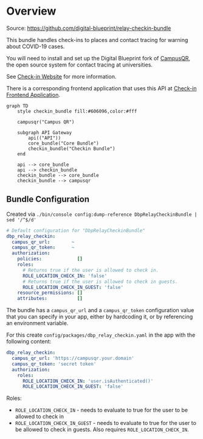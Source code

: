 # Overview

Source: https://github.com/digital-blueprint/relay-checkin-bundle

This bundle handles check-ins to places and contact tracing for warning about COVID-19 cases.

You will need to install and set up the Digital Blueprint fork of [CampusQR](https://gitlab.tugraz.at/dbp/check-in/campus-qr),
the open source system for contact tracing at universities.

See [Check-in Website](https://handbook.digital-blueprint.org/blueprints/check-in) for more information.

There is a corresponding frontend application that uses this API at [Check-in Frontend Application](https://github.com/digital-blueprint/checkin-app).

```mermaid
graph TD
    style checkin_bundle fill:#606096,color:#fff

    campusqr("Campus QR")

    subgraph API Gateway
        api(("API"))
        core_bundle("Core Bundle")
        checkin_bundle("Checkin Bundle")
    end

    api --> core_bundle
    api --> checkin_bundle
    checkin_bundle --> core_bundle
    checkin_bundle --> campusqr
```

## Bundle Configuration

Created via `./bin/console config:dump-reference DbpRelayCheckinBundle | sed '/^$/d'`

```yaml
# Default configuration for "DbpRelayCheckinBundle"
dbp_relay_checkin:
  campus_qr_url:        ~
  campus_qr_token:      ~
  authorization:
    policies:             []
    roles:
      # Returns true if the user is allowed to check in.
      ROLE_LOCATION_CHECK_IN: 'false'
      # Returns true if the user is allowed to check in guests.
      ROLE_LOCATION_CHECK_IN_GUEST: 'false'
    resource_permissions: []
    attributes:           []
```

The bundle has a `campus_qr_url` and a `campus_qr_token` configuration value that you can specify in your
app, either by hardcoding it, or by referencing an environment variable.

For this create `config/packages/dbp_relay_checkin.yaml` in the app with the following content:

```yaml
dbp_relay_checkin:
  campus_qr_url: 'https://campusqr.your.domain'
  campus_qr_token: 'secret token'
  authorization:
    roles:
      ROLE_LOCATION_CHECK_IN: 'user.isAuthenticated()'
      ROLE_LOCATION_CHECK_IN_GUEST: 'false'
```

Roles:

* `ROLE_LOCATION_CHECK_IN` - needs to evaluate to true for the user to be allowed to check in
* `ROLE_LOCATION_CHECK_IN_GUEST` - needs to evaluate to true for the user to be allowed to check in guests. Also requires `ROLE_LOCATION_CHECK_IN`.

